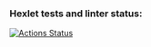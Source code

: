 ### Hexlet tests and linter status:
[![Actions Status](https://github.com/danielvinogradov/rails-project-lvl1/workflows/hexlet-check/badge.svg)](https://github.com/danielvinogradov/rails-project-lvl1/actions)